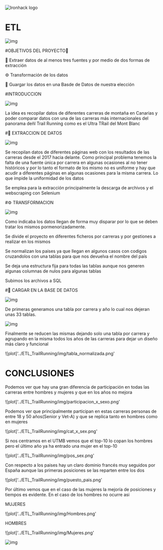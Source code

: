 ![Ironhack logo](https://i.imgur.com/1QgrNNw.png) 

#                                       ETL

![img](https://as.com/deportes_accion/imagenes/2018/06/01/mas_accion/1527845957_067162_1527846141_miniatura_normal.jpg)

#OBJETIVOS DEL PROYECTO🎯

🔧 Extraer datos de al menos tres fuentes y por medio de dos formas de extracción

⚙️ Transformación de los datos

💾 Guargar los datos en una Basde de Datos de nuestra elección

#INTRODUCCION

![img](https://encrypted-tbn0.gstatic.com/images?q=tbn:ANd9GcQcfAhlaYzrZfmQ8RYy4ec8UX48V2PFYfdInw&usqp=CAU)

La idea es recopilar datos de diferentes carreras de montaña en Canarias y poder comparar datos con una de las carreras más internacionales del panorama deñl Trail Running como es el Ultra TRail del Mont Blanc

#🔧 EXTRACCION DE DATOS

![img](https://encrypted-tbn0.gstatic.com/images?q=tbn:ANd9GcQMWgjf6HMFSkdIasTc4jhyFOd1EF4CYmtKZA&usqp=CAU)
 
Se recopilan datos de diferentes páginas web con los resultados de las carreras desde el 2017 hacia delante. Como principal problema tenemos la falta de una fuente única por carrera en algunas ocasiones al no tener históricos y por lo tanto el formato de los mismo no es uniforme y hay que acudir a diferentes páginas en algunas ocasiones para la misma carrera. Lo que impide la uniformidad de los datos

Se emplea para la extracción principalmente la descarga de archivos y el webscraping con Selenium

#⚙️ TRANSFORMACION

![img](https://encrypted-tbn0.gstatic.com/images?q=tbn:ANd9GcSZ-GIkvbzX3Bgg-ccxI3v6j4ogJvrm3Wzvew&usqp=CAU)

Como indicaba los datos llegan de forma muy disparar por lo que se deben tratar los mismos pormenorizadamente.

Se divide el proyecto en diferentes ficheros por carreras y por gestiones a realizar en los mismos

Se normalizan los paises ya que llegan en algunos casos con codigos cruzandolos con una tablas para que nos devuelva el nombre del país

Se deja una estructura fija para todas las tablas aunque nos generen algunas columnas de nulos para algunas tablas

Subimos los archivos a SQL

#💾 CARGAR EN LA BASE DE DATOS

![img](https://encrypted-tbn0.gstatic.com/images?q=tbn:ANd9GcREdw83jtnvS6KxqSahvg0Fx_pZ2qTwAmYR2A&usqp=CAU)

De primeras generamos una tabla por carrera y año lo cual nos dejeran unas 33 tablas. 

![img](img/img/tablas.png)

Finalmente se reducen las mismas dejando solo una tabla por carrera y agrupando en la misma todos los años de las carreras para dejar un diseño más claro y funcional

![plot]'../ETL_TrailRunning/img/tabla_normalizada.png'


# CONCLUSIONES

Podemos ver que hay una gran diferencia de participación en todas las carreras entre hombres y mujeres y que en los años no mejora

![plot]'../ETL_TrailRunning/img/participacion_x_sexo.png'

Podemos ver que principalmente participan en estas carreras personas de entre 18 y 50 años(Senior y Vet-A) y que se replica tanto en hombres como en mujeres

![plot]'../ETL_TrailRunning/img/cat_x_sex.png'

Si nos centramos en el UTMB vemos que el top-10 lo copan los hombres pero el último año ya ha entrado una mujer en el top-10

![plot]'../ETL_TrailRunning/img/pos_sex.png'

Con respecto a los paises hay un claro dominio francés muy seguidos por España aunque las primeras posiciones se las reparten entre los dos

![plot]'../ETL_TrailRunning/img/puesto_pais.png'


Por último vemos que en el caso de las mujeres la mejoría de posiciones y tiempos es evidente. En el caso de los hombres no ocurre asi

MUJERES

![plot]'../ETL_TrailRunning/img/Hombres.png'

HOMBRES

![plot]'../ETL_TrailRunning/img/Mujeres.png'


![img](https://encrypted-tbn0.gstatic.com/images?q=tbn:ANd9GcSG7qCfot089mxGvGqZIBwroitOHTqPiXPEEGWTeHI8xvq_8aXXtEXltxnLsx-l5vGfwJA&usqp=CAU)









